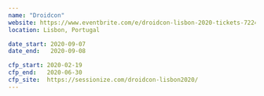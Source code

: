 ```yaml
---
name: "Droidcon"
website: https://www.eventbrite.com/e/droidcon-lisbon-2020-tickets-72244867343
location: Lisbon, Portugal

date_start: 2020-09-07
date_end:   2020-09-08

cfp_start: 2020-02-19
cfp_end:   2020-06-30
cfp_site:  https://sessionize.com/droidcon-lisbon2020/
---
```

